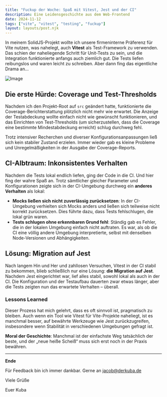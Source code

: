 ```yaml
---
title: "Fuckup der Woche: Spaß mit Vitest, Jest und der CI"
description: Eine Leidensgeschichte aus dem Web-Frontend
date: 2024-11-12
tags: ["vite", "vitest", "testing", "fuckup"]
layout: layouts/post.njk
---
```


In meinem SolidJS-Projekt wollte ich unsere firmeninterne Präferenz für Vite nutzen, was nahelegt, auch **Vitest** als Test-Framework zu verwenden. Das schien der naheliegende Schritt für Unit-Tests zu sein, und die Integration funktionierte anfangs auch ziemlich gut. Die Tests liefen reibungslos und waren leicht zu schreiben. Aber dann fing das eigentliche Drama an…

![Image](/img/1124/121124-fuckup.png "github error")

<!-- endOfPreview -->

## Die erste Hürde: Coverage und Test-Thresholds

Nachdem ich den Projekt-Root auf `src` geändert hatte, funktionierte die Coverage-Berichterstattung plötzlich nicht mehr wie erwartet. Die Anzeige der Testabdeckung wollte einfach nicht wie gewünscht funktionieren, und das Einrichten von Test-Thresholds (um sicherzustellen, dass die Coverage eine bestimmte Mindestabdeckung erreicht) schlug durchweg fehl.

Trotz intensiver Recherchen und diverser Konfigurationsanpassungen ließ sich kein stabiler Zustand erzielen. Immer wieder gab es kleine Probleme und Unregelmäßigkeiten in der Ausgabe der Coverage-Reports.

## CI-Albtraum: Inkonsistentes Verhalten

Nachdem die Tests lokal endlich liefen, ging der Code in die CI. Und hier fing der wahre Spaß an. Trotz sämtlicher gleicher Parameter und Konfigurationen zeigte sich in der CI-Umgebung durchweg ein **anderes Verhalten** als lokal:

-   **Mocks ließen sich nicht zuverlässig zurücksetzen**: In der CI-Umgebung verhielten sich Mocks anders und ließen sich teilweise nicht korrekt zurücksetzen. Dies führte dazu, dass Tests fehlschlugen, die lokal grün waren.
-   **Tests schlugen ohne erkennbaren Grund fehl**: Ständig gab es Fehler, die in der lokalen Umgebung einfach nicht auftraten. Es war, als ob die CI eine völlig andere Umgebung interpretierte, selbst mit denselben Node-Versionen und Abhängigkeiten.

## Lösung: Migration auf Jest

Nach langem Hin und Her und zahllosen Versuchen, Vitest in der CI stabil zu bekommen, blieb schließlich nur eine Lösung: **die Migration auf Jest**. Nachdem Jest eingerichtet war, lief alles stabil, sowohl lokal als auch in der CI. Die Konfiguration und der Testaufbau dauerten zwar etwas länger, aber die Tests zeigten nun das erwartete Verhalten – überall.

### Lessons Learned

Dieser Prozess hat mich gelehrt, dass es oft sinnvoll ist, pragmatisch zu bleiben. Auch wenn ein Tool wie Vitest für Vite-Projekte naheliegt, ist es manchmal besser, auf bewährte Werkzeuge wie Jest zurückzugreifen, insbesondere wenn Stabilität in verschiedenen Umgebungen gefragt ist.

**Moral der Geschichte**: Manchmal ist der einfachste Weg tatsächlich der beste, und der „neue heiße Scheiß“ muss sich erst noch in der Praxis bewähren.

---

**Ende**

Für Feedback bin ich immer dankbar.
Gerne an jacob@derkuba.de

Viele Grüße

Euer Kuba
